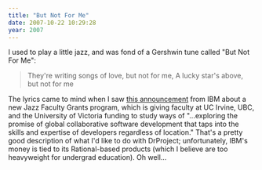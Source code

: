 ```yaml
---
title: "But Not For Me"
date: 2007-10-22 10:29:28
year: 2007
---
```

I used to play a little jazz, and was fond of a Gershwin tune called "But Not For Me":
<blockquote><font class="txt_1">  They're writing songs of love, but not for me,
A lucky star's above, but not for me</font></blockquote>
The lyrics came to mind when I saw <a href="http://www-03.ibm.com/press/us/en/pressrelease/22481.wss">this announcement</a> from IBM about a new Jazz Faculty Grants program, which is giving faculty at UC Irvine, UBC, and the University of Victoria funding to study ways of "…exploring the promise of global collaborative software development that taps into the skills and expertise of developers regardless of location."  That's a pretty good description of what I'd like to do with DrProject; unfortunately, IBM's money is tied to its Rational-based products (which I believe are too heavyweight for undergrad education).  Oh well…
